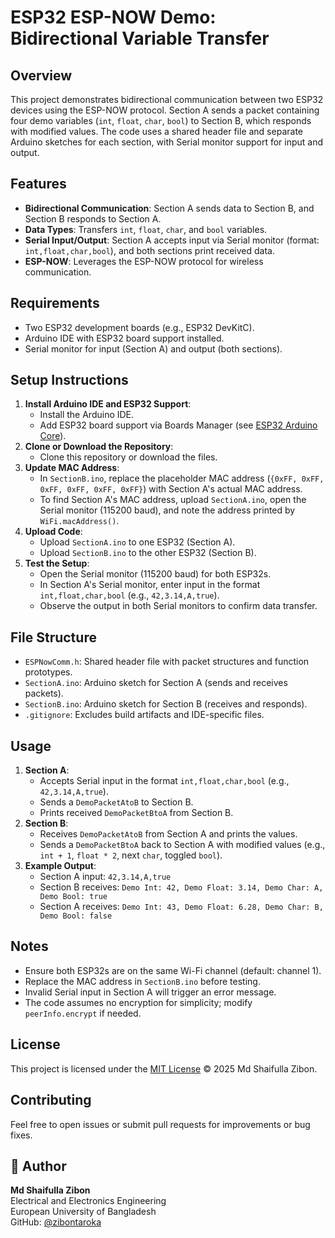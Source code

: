 # ESP32 ESP-NOW Demo: Bidirectional Variable Transfer

## Overview
This project demonstrates bidirectional communication between two ESP32 devices using the ESP-NOW protocol. Section A sends a packet containing four demo variables (`int`, `float`, `char`, `bool`) to Section B, which responds with modified values. The code uses a shared header file and separate Arduino sketches for each section, with Serial monitor support for input and output.

## Features
- **Bidirectional Communication**: Section A sends data to Section B, and Section B responds to Section A.
- **Data Types**: Transfers `int`, `float`, `char`, and `bool` variables.
- **Serial Input/Output**: Section A accepts input via Serial monitor (format: `int,float,char,bool`), and both sections print received data.
- **ESP-NOW**: Leverages the ESP-NOW protocol for wireless communication.

## Requirements
- Two ESP32 development boards (e.g., ESP32 DevKitC).
- Arduino IDE with ESP32 board support installed.
- Serial monitor for input (Section A) and output (both sections).

## Setup Instructions
1. **Install Arduino IDE and ESP32 Support**:
   - Install the Arduino IDE.
   - Add ESP32 board support via Boards Manager (see [ESP32 Arduino Core](https://github.com/espressif/arduino-esp32)).
2. **Clone or Download the Repository**:
   - Clone this repository or download the files.
3. **Update MAC Address**:
   - In `SectionB.ino`, replace the placeholder MAC address (`{0xFF, 0xFF, 0xFF, 0xFF, 0xFF, 0xFF}`) with Section A's actual MAC address.
   - To find Section A's MAC address, upload `SectionA.ino`, open the Serial monitor (115200 baud), and note the address printed by `WiFi.macAddress()`.
4. **Upload Code**:
   - Upload `SectionA.ino` to one ESP32 (Section A).
   - Upload `SectionB.ino` to the other ESP32 (Section B).
5. **Test the Setup**:
   - Open the Serial monitor (115200 baud) for both ESP32s.
   - In Section A's Serial monitor, enter input in the format `int,float,char,bool` (e.g., `42,3.14,A,true`).
   - Observe the output in both Serial monitors to confirm data transfer.

## File Structure
- `ESPNowComm.h`: Shared header file with packet structures and function prototypes.
- `SectionA.ino`: Arduino sketch for Section A (sends and receives packets).
- `SectionB.ino`: Arduino sketch for Section B (receives and responds).
- `.gitignore`: Excludes build artifacts and IDE-specific files.

## Usage
1. **Section A**:
   - Accepts Serial input in the format `int,float,char,bool` (e.g., `42,3.14,A,true`).
   - Sends a `DemoPacketAtoB` to Section B.
   - Prints received `DemoPacketBtoA` from Section B.
2. **Section B**:
   - Receives `DemoPacketAtoB` from Section A and prints the values.
   - Sends a `DemoPacketBtoA` back to Section A with modified values (e.g., `int + 1`, `float * 2`, next `char`, toggled `bool`).
3. **Example Output**:
   - Section A input: `42,3.14,A,true`
   - Section B receives: `Demo Int: 42, Demo Float: 3.14, Demo Char: A, Demo Bool: true`
   - Section A receives: `Demo Int: 43, Demo Float: 6.28, Demo Char: B, Demo Bool: false`

## Notes
- Ensure both ESP32s are on the same Wi-Fi channel (default: channel 1).
- Replace the MAC address in `SectionB.ino` before testing.
- Invalid Serial input in Section A will trigger an error message.
- The code assumes no encryption for simplicity; modify `peerInfo.encrypt` if needed.

## License
This project is licensed under the [MIT License](LICENSE) © 2025 Md Shaifulla Zibon.

## Contributing
Feel free to open issues or submit pull requests for improvements or bug fixes.

## 🧠 Author  
**Md Shaifulla Zibon**  
Electrical and Electronics Engineering  
European University of Bangladesh  
GitHub: [@zibontaroka](https://github.com/zibontaroka)
